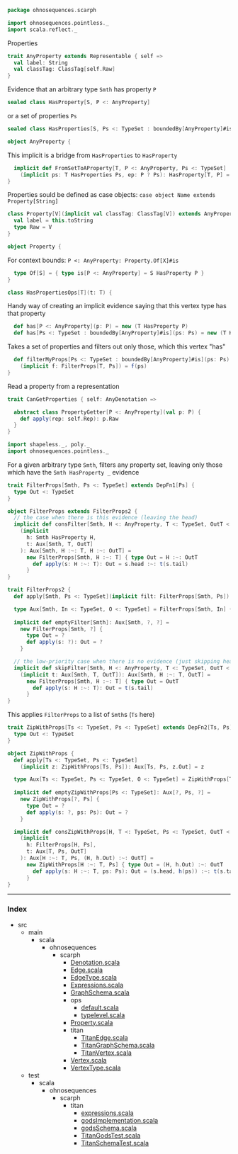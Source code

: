 
```scala
package ohnosequences.scarph

import ohnosequences.pointless._
import scala.reflect._
```

Properties

```scala
trait AnyProperty extends Representable { self =>
  val label: String
  val classTag: ClassTag[self.Raw]
}
```

Evidence that an arbitrary type `Smth` has property `P`

```scala
sealed class HasProperty[S, P <: AnyProperty]
```

or a set of properties `Ps`

```scala
sealed class HasProperties[S, Ps <: TypeSet : boundedBy[AnyProperty]#is] 

object AnyProperty {
```

This implicit is a bridge from `HasProperties` to `HasProperty`

```scala
  implicit def FromSetToAProperty[T, P <: AnyProperty, Ps <: TypeSet]
    (implicit ps: T HasProperties Ps, ep: P ? Ps): HasProperty[T, P] = new HasProperty[T, P]
}
```

Properties sould be defined as case objects: `case object Name extends Property[String]`

```scala
class Property[V](implicit val classTag: ClassTag[V]) extends AnyProperty {
  val label = this.toString
  type Raw = V 
}

object Property {
```

For context bounds: `P <: AnyProperty: Property.Of[X]#is`

```scala
  type Of[S] = { type is[P <: AnyProperty] = S HasProperty P }
}

class HasPropertiesOps[T](t: T) {
```

Handy way of creating an implicit evidence saying that this vertex type has that property

```scala
  def has[P <: AnyProperty](p: P) = new (T HasProperty P)
  def has[Ps <: TypeSet : boundedBy[AnyProperty]#is](ps: Ps) = new (T HasProperties Ps)
```

Takes a set of properties and filters out only those, which this vertex "has"

```scala
  def filterMyProps[Ps <: TypeSet : boundedBy[AnyProperty]#is](ps: Ps)
    (implicit f: FilterProps[T, Ps]) = f(ps)
}
```

Read a property from a representation

```scala
trait CanGetProperties { self: AnyDenotation =>

  abstract class PropertyGetter[P <: AnyProperty](val p: P) {
    def apply(rep: self.Rep): p.Raw
  }
}

import shapeless._, poly._
import ohnosequences.pointless._
```


For a given arbitrary type `Smth`, filters any property set, 
leaving only those which have the `Smth HasProperty _` evidence


```scala
trait FilterProps[Smth, Ps <: TypeSet] extends DepFn1[Ps] {
  type Out <: TypeSet
}

object FilterProps extends FilterProps2 {
  // the case when there is this evidence (leaving the head)
  implicit def consFilter[Smth, H <: AnyProperty, T <: TypeSet, OutT <: TypeSet]
    (implicit
      h: Smth HasProperty H,
      t: Aux[Smth, T, OutT]
    ): Aux[Smth, H :~: T, H :~: OutT] =
      new FilterProps[Smth, H :~: T] { type Out = H :~: OutT
        def apply(s: H :~: T): Out = s.head :~: t(s.tail)
      }
}

trait FilterProps2 {
  def apply[Smth, Ps <: TypeSet](implicit filt: FilterProps[Smth, Ps]): Aux[Smth, Ps, filt.Out] = filt

  type Aux[Smth, In <: TypeSet, O <: TypeSet] = FilterProps[Smth, In] { type Out = O }
  
  implicit def emptyFilter[Smth]: Aux[Smth, ?, ?] =
    new FilterProps[Smth, ?] {
      type Out = ?
      def apply(s: ?): Out = ?
    }

  // the low-priority case when there is no evidence (just skipping head)
  implicit def skipFilter[Smth, H <: AnyProperty, T <: TypeSet, OutT <: TypeSet]
    (implicit t: Aux[Smth, T, OutT]): Aux[Smth, H :~: T, OutT] =
      new FilterProps[Smth, H :~: T] { type Out = OutT
        def apply(s: H :~: T): Out = t(s.tail)
      }
}
```

This applies `FilterProps` to a list of `Smth`s (`Ts` here)

```scala
trait ZipWithProps[Ts <: TypeSet, Ps <: TypeSet] extends DepFn2[Ts, Ps] {
  type Out <: TypeSet
}

object ZipWithProps {
  def apply[Ts <: TypeSet, Ps <: TypeSet]
    (implicit z: ZipWithProps[Ts, Ps]): Aux[Ts, Ps, z.Out] = z

  type Aux[Ts <: TypeSet, Ps <: TypeSet, O <: TypeSet] = ZipWithProps[Ts, Ps] { type Out = O }
  
  implicit def emptyZipWithProps[Ps <: TypeSet]: Aux[?, Ps, ?] =
    new ZipWithProps[?, Ps] {
      type Out = ?
      def apply(s: ?, ps: Ps): Out = ?
    }

  implicit def consZipWithProps[H, T <: TypeSet, Ps <: TypeSet, OutT <: TypeSet]
    (implicit 
      h: FilterProps[H, Ps],
      t: Aux[T, Ps, OutT]
    ): Aux[H :~: T, Ps, (H, h.Out) :~: OutT] =
      new ZipWithProps[H :~: T, Ps] { type Out = (H, h.Out) :~: OutT
        def apply(s: H :~: T, ps: Ps): Out = (s.head, h(ps)) :~: t(s.tail, ps)
      }
}

```


------

### Index

+ src
  + main
    + scala
      + ohnosequences
        + scarph
          + [Denotation.scala][main/scala/ohnosequences/scarph/Denotation.scala]
          + [Edge.scala][main/scala/ohnosequences/scarph/Edge.scala]
          + [EdgeType.scala][main/scala/ohnosequences/scarph/EdgeType.scala]
          + [Expressions.scala][main/scala/ohnosequences/scarph/Expressions.scala]
          + [GraphSchema.scala][main/scala/ohnosequences/scarph/GraphSchema.scala]
          + ops
            + [default.scala][main/scala/ohnosequences/scarph/ops/default.scala]
            + [typelevel.scala][main/scala/ohnosequences/scarph/ops/typelevel.scala]
          + [Property.scala][main/scala/ohnosequences/scarph/Property.scala]
          + titan
            + [TitanEdge.scala][main/scala/ohnosequences/scarph/titan/TitanEdge.scala]
            + [TitanGraphSchema.scala][main/scala/ohnosequences/scarph/titan/TitanGraphSchema.scala]
            + [TitanVertex.scala][main/scala/ohnosequences/scarph/titan/TitanVertex.scala]
          + [Vertex.scala][main/scala/ohnosequences/scarph/Vertex.scala]
          + [VertexType.scala][main/scala/ohnosequences/scarph/VertexType.scala]
  + test
    + scala
      + ohnosequences
        + scarph
          + titan
            + [expressions.scala][test/scala/ohnosequences/scarph/titan/expressions.scala]
            + [godsImplementation.scala][test/scala/ohnosequences/scarph/titan/godsImplementation.scala]
            + [godsSchema.scala][test/scala/ohnosequences/scarph/titan/godsSchema.scala]
            + [TitanGodsTest.scala][test/scala/ohnosequences/scarph/titan/TitanGodsTest.scala]
            + [TitanSchemaTest.scala][test/scala/ohnosequences/scarph/titan/TitanSchemaTest.scala]

[main/scala/ohnosequences/scarph/Denotation.scala]: Denotation.scala.md
[main/scala/ohnosequences/scarph/Edge.scala]: Edge.scala.md
[main/scala/ohnosequences/scarph/EdgeType.scala]: EdgeType.scala.md
[main/scala/ohnosequences/scarph/Expressions.scala]: Expressions.scala.md
[main/scala/ohnosequences/scarph/GraphSchema.scala]: GraphSchema.scala.md
[main/scala/ohnosequences/scarph/ops/default.scala]: ops/default.scala.md
[main/scala/ohnosequences/scarph/ops/typelevel.scala]: ops/typelevel.scala.md
[main/scala/ohnosequences/scarph/Property.scala]: Property.scala.md
[main/scala/ohnosequences/scarph/titan/TitanEdge.scala]: titan/TitanEdge.scala.md
[main/scala/ohnosequences/scarph/titan/TitanGraphSchema.scala]: titan/TitanGraphSchema.scala.md
[main/scala/ohnosequences/scarph/titan/TitanVertex.scala]: titan/TitanVertex.scala.md
[main/scala/ohnosequences/scarph/Vertex.scala]: Vertex.scala.md
[main/scala/ohnosequences/scarph/VertexType.scala]: VertexType.scala.md
[test/scala/ohnosequences/scarph/titan/expressions.scala]: ../../../../test/scala/ohnosequences/scarph/titan/expressions.scala.md
[test/scala/ohnosequences/scarph/titan/godsImplementation.scala]: ../../../../test/scala/ohnosequences/scarph/titan/godsImplementation.scala.md
[test/scala/ohnosequences/scarph/titan/godsSchema.scala]: ../../../../test/scala/ohnosequences/scarph/titan/godsSchema.scala.md
[test/scala/ohnosequences/scarph/titan/TitanGodsTest.scala]: ../../../../test/scala/ohnosequences/scarph/titan/TitanGodsTest.scala.md
[test/scala/ohnosequences/scarph/titan/TitanSchemaTest.scala]: ../../../../test/scala/ohnosequences/scarph/titan/TitanSchemaTest.scala.md